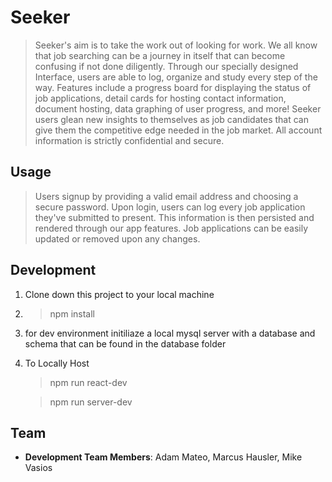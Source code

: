 # Seeker

> Seeker's aim is to take the work out of looking for work. We all know that job searching can be a journey in itself that can become confusing if not done diligently. Through our specially designed Interface, users are able to log, organize and study every step of the way. Features include a progress board for displaying the status of job applications, detail cards for hosting contact information, document hosting, data graphing of user progress, and more! Seeker users glean new insights to themselves as job candidates that can give them the competitive edge needed in the job market.
All account information is strictly confidential and secure.

## Usage

> Users signup by providing a valid email address and choosing a secure password. Upon login, users can log every job application they've submitted to present. This information is then persisted and rendered through our app features. Job applications can be easily updated or removed upon any changes.

## Development

1. Clone down this project to your local machine
2. > npm install
3. for dev environment initiliaze a local mysql server with a database and schema that can be found
   in the database folder
4. To Locally Host
   >  npm run react-dev
   
   > npm run server-dev

## Team

 - __Development Team Members__: Adam Mateo, Marcus Hausler, Mike Vasios
